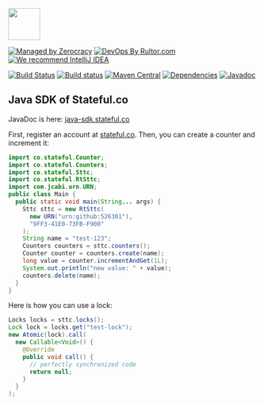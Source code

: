 <img src="http://img.stateful.co/pomegranate.svg" width="64px" height="64px"/>

[![Managed by Zerocracy](http://www.zerocracy.com/badge.svg)](http://www.zerocracy.com)
[![DevOps By Rultor.com](http://www.rultor.com/b/sttc/java-sdk)](http://www.rultor.com/p/sttc/java-sdk)
[![We recommend IntelliJ IDEA](https://www.elegantobjects.org/intellij-idea.svg)](https://www.jetbrains.com/idea/)

[![Build Status](https://travis-ci.org/sttc/java-sdk.svg?branch=master)](https://travis-ci.org/sttc/java-sdk)
[![Build status](https://ci.appveyor.com/api/projects/status/g2r57nw43nxqb29h?svg=true)](https://ci.appveyor.com/project/yegor256/java-sdk)
[![Maven Central](https://maven-badges.herokuapp.com/maven-central/co.stateful/java-sdk/badge.svg)](https://maven-badges.herokuapp.com/maven-central/co.stateful/java-sdk)
[![Dependencies](https://www.versioneye.com/user/projects/561ac6a1a193340f2800116d/badge.svg?style=flat)](https://www.versioneye.com/user/projects/561ac6a1a193340f2800116d)
[![Javadoc](https://javadoc-emblem.rhcloud.com/doc/co.stateful/java-sdk/badge.svg)](http://www.javadoc.io/doc/co.stateful/java-sdk)

## Java SDK of Stateful.co

JavaDoc is here: [java-sdk.stateful.co](http://java-sdk.stateful.co/)

First, register an account at [stateful.co](http://www.stateful.co). Then,
you can create a counter and increment it:

```java
import co.stateful.Counter;
import co.stateful.Counters;
import co.stateful.Sttc;
import co.stateful.RtSttc;
import com.jcabi.urn.URN;
public class Main {
  public static void main(String... args) {
    Sttc sttc = new RtSttc(
      new URN("urn:github:526301"),
      "9FF3-41E0-73FB-F900"
    );
    String name = "test-123";
    Counters counters = sttc.counters();
    Counter counter = counters.create(name);
    long value = counter.incrementAndGet(1L);
    System.out.println("new value: " + value);
    counters.delete(name);
  }
}
```

Here is how you can use a lock:

```java
Locks locks = sttc.locks();
Lock lock = locks.get("test-lock");
new Atomic(lock).call(
  new Callable<Void>() {
    @Override
    public void call() {
      // perfectly synchronized code
      return null;
    }
  }
);
```

